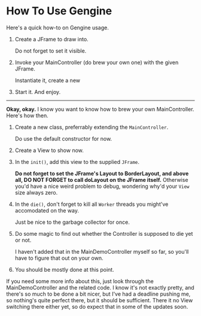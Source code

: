 # How To Use Gengine

Here's a quick how-to on Gengine usage.

1. Create a JFrame to draw into.

    Do not forget to set it visible.
    
2. Invoke your MainController (do brew your own one) with the given JFrame.
    
    Instantiate it, create a new 

3. Start it. And enjoy.

---

**Okay, okay.** I know you want to know how to brew your own MainController.
Here's how then.

1. Create a new class, preferrably extending the `MainController`.

    Do use the default constructor for now.

2. Create a View to show now.
    
3. In the `init()`, add this view to the supplied `JFrame`.

    **Do not forget to set the JFrame's Layout to BorderLayout, and above all,
      DO NOT FORGET to call doLayout on the JFrame itself.** Otherwise you'd
      have a nice weird problem to debug, wondering why'd your `View` size always
      zero.

4. In the `die()`, don't forget to kill all `Worker` threads you might've
    accomodated on the way.
    
    Just be nice to the garbage collector for once.

5. Do some magic to find out whether the Controller is supposed to die yet or not.

    I haven't added that in the MainDemoController myself so far, so you'll have
    to figure that out on your own.

6. You should be mostly done at this point.

If you need some more info about this, just look through the MainDemoController
and the related code. I know it's not exactly pretty, and there's so much to
be done a bit nicer, but I've had a deadline pushing me, so nothing's quite
perfect there, but it should be sufficient. There it no View switching there
either yet, so do expect that in some of the updates soon.
